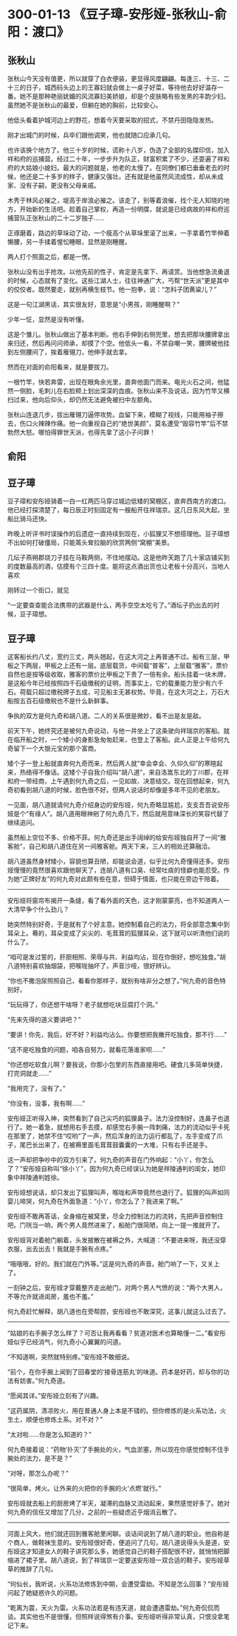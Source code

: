 # 300-01-13 《豆子璋-安彤娅-张秋山-俞阳：渡口》

## 张秋山

张秋山今天没有值更，所以就穿了白衣便装，更显得风度翩翩。每逢三、十三、二十三的日子，城西码头边上的王寡妇就会做上一桌子好菜，等待他去好好温存一番。她不是那种艳丽妩媚的风流寡妇美娇娘，却是个皮肤略有些发黑的丰韵少妇。虽然她不是张秋山的最爱，但躺在她的胸前，比较安心。

他低头看着护城河边上的野花，想着今天要采取的招式，不禁丹田隐隐发热。

刚才出城门的时候，兵卒们跟他调笑，他也就随口应承几句。

也许该换个地方了。他三十岁的时候，谎称十八岁，伪造了全部的名牒印信，加入祥和府的巡捕营。经过二十年，一步步升为队正，财富积累了不少，还耍遍了祥和府的大姑娘小媳妇。最大的问题就是，他老的太慢了。在同僚们都已垂垂老去的时候，他还是二十多岁的样子，健康又强壮。还有就是他虽然风流成性，却从未成家、没有子嗣，更没有父母亲戚。

木秀于林风必摧之，堤高于岸浪必摧之。该走了，别等着浪催，找个无人知晓的地方，开始新的生活吧。趁着自己掌权，再造一份明牒，就说是已经病故的祥和府巡捕营队正张秋山的二十二岁独子……

正琢磨着，路边的草垛动了动，一个瘦高个从草垛里滚了出来，一手拿着竹竿伸着懒腰，另一手揉着惺忪睡眼，显然是刚睡醒。

两人打个照面之后，都是一愣。

张秋山没有出手抢攻。以他先前的性子，肯定是先拿下、再请赏。当他想急流勇退的时候，心态就有了变化。这些江湖人士，往往神通广大，丐帮“世天派”更是其中的佼佼者。既然要走，就别再横生枝节。他一抱拳，说：“怎科子团黄粱儿？”

这是一句江湖黑话，其实很友好，意思是“小男孩，刚睡醒啊？”

少年一怔，显然是没有听懂。

这是个雏儿。张秋山做出了基本判断。他右手伸到右侧兜里，想去把那块腰牌拿出来归还，然后再问问师承，却摸了个空。他低头一看，不禁自嘲一笑，腰牌被他挂到左侧腰间了，挨着雁翎刀，他伸手就去拿。

然而在对面的俞阳看来，就是要拔刀。

一根竹竿，快若奔雷，出现在眼角余光里，直奔他面门而来。电光火石之间，他猛然一侧脸，毛刺儿在右脸颊上划出深深的血痕。张秋山来不及说话，因为竹竿又横扫过来，他向后仰头，却仍然无法避免被扫中左额角。

张秋山连退几步，拔出雁翎刀逼停攻势。血留下来，模糊了视线，只能用袖子擦去，伤口火辣辣作痛。他一向重视自己的“绝世美颜”，莫名遭受“毁容竹竿”后不禁勃然大怒。哪怕得罪世天派，也得先拿了这小子问罪！

## 俞阳



## 豆子璋

豆子璋和安彤娅骑着一白一红两匹马穿过城边低矮的窝棚区，直奔西南方的渡口。他已经打探清楚了，每日辰正时刻固定有一艘船开往祥瑞京。这几日东风大起，坐船比骑马还快。

昨晚上听评书时误操作的后遗症一直持续到现在，小狐狸又不想搭理他。豆子璋想不出如何打破僵局，只能蔫头耷拉脑的欣赏两侧“窝棚”美景。

几坛子燕朔郡烧刀子挂在马鞍两侧，不住地摆动。这是他昨天跑了几十家店铺买到的度数最高的酒，估摸有个三四十度。能将这点酒出货也让老板十分高兴，当地人喜欢

刚转过一个街口，就见


“一定要查查能合法携带的武器是什么，两手空空太吃亏了。”酒坛子扔出去的时候，豆子璋想。




## 豆子璋



这客船长约八丈，宽约三丈，两头翘起，在这大河之上再普通不过。船有三层，甲板之下两层，甲板之上还有一层。底层载货，中间载“普客”，上层载“雅客”，票价自然也是按等级收取，雅客的票价比甲板之下贵了一倍有余。船头挂着一块木牌，是这船今年已经按照四千石级缴税的证明，而事实上，它的载重能力至少有六千石。荷载只超过缴税牌子五成，可见船主无甚权势。毕竟，在这大河之上，万石大船按五百石级缴税也不是什么新鲜事。

争执的双方是何九奇和胡八道。二人的关系很是微妙，看不出是友是敌。

前天下午，她终究还是被何九奇说动，与他一并坐上了这条驶向祥瑞京的客船。就在临开船之时，一个矮小的身影急匆匆赶来，也登上了客船。此人正是上午给何九奇留下一个大银元宝的那个富商。

矮个子一登上船就直奔何九奇而来，然后两人就“幸会幸会、久仰久仰”的寒暄起来，热络得不像话。这矮个子自我介绍叫“胡八道”，来自洛嵩东北的丁川郡，在祥和府一带经商，上午遇到何九奇之后，一见如故、决意结交。现在回想起来，何九奇初看到胡八道的时候，脸色很不好。但两人说话时却像是多年不见的老朋友。

一见面，胡八道就请何九奇介绍身边的安彤娅，何九奇略显尴尬，支支吾吾说安彤娅是个“有缘人”。胡八道用眼神剜了何九奇几下，然后就用意味深长的笑容代替了继续追问。

虽然船上空位不多、价格不菲。何九奇还是出手阔绰的给安彤娅独自开了一间“雅客舱”，自己和胡八道住在另一间雅客舱。两天下来，三人的相处还算融洽。

胡八道虽然身材矮小，容貌也算丑陋，却能说会道，似乎比何九奇懂得还多。安彤娅慢慢的竟然很喜欢跟他聊天了，连胡八道有口臭、经常吐痰的怪癖也能忍受。作为她“正牌好友”的何九奇对此颇有些在意，但碍于情面，也只能在旁边干陪着。

***

安彤娅将窗帘布揭开一条缝，看了看外面的天色，这才刚蒙蒙亮，也不知道两人一大清早争个什么劲儿？

她突然特别好奇，于是就有了个好主意。她控制着自己的法力，将全部意念集中到耳朵上。蓦的，耳朵变成了尖尖的、毛茸茸的狐狸耳朵，这下就可以听清他们说的什么了。

“咱可是发过誓的，肝胆相照、荣辱与共、利益均沾，现在你倒好，想吃独食。”胡八道特别喜欢抽烟袋，把喉咙抽坏了，声音沙哑，很好辨认。

“你也不撒泡尿照照自己，看看你那样子，就别有啥非分之想了。”何九奇的音色特别好。

“玩玩得了，你还想干啥呀？老子就想吃块豆腐打个洞。”

“先来先得的道义要讲吧？”

“要讲！你先，我后，好不好？利益均沾么。你要想把我撇开吃独食，那不行……”

“这不是吃独食的问题，咱各自努力，就看花落谁家呗……”

“你还想吃软食儿啊？要我说，你那小包里的东西直接用吧。硬食儿多简单快捷，打完洞就走……”

“我用完了，没有了。”

“你没有，没事，我有啊……”

安彤娅正听得入神，突然看到了自己尖巧的狐狸鼻子。法力没控制好，连鼻子也退行了。她一着急，就想用右手去摸，却感觉右手腕一阵刺痛，法力的流动似乎卡死在那里了，她禁不住“哎哟”了一声，然后浑身的法力运行都乱了，左手变成了爪子，尾巴长出来了，在被褥里面毛茸茸鼓囊囊的一大堆，只有右手还是手。

这一声却把争吵中的双方引来了。何九奇的声音在门外响起：“小丫，你怎么了？”安彤娅自称叫“徐小丫”，因为何九奇已经误认为她是祥陵通判的闺女，她印象中祥陵通判姓徐。

安彤娅想说话，却只发出了狐狸叫声，喉咙和声带竟然也退行了。狐狸的叫声如同婴儿啼哭，何九奇在外面急道：“小丫，你怎么了？我进来了啊。”

安彤娅不敢再答话，全身缩在被窝里，尽全力控制法力的流转，先把声音控制住吧。门咣当一响，两个男人竟然进来了，船舱门很简陋，向上一提一推就开了。

安彤娅背对着舱门躺着，头发披散在被褥之外，大喊道：“不要进来呀，我还没穿衣服，出去出去！我就是手腕有点疼。”

“哦哦哦，好的。我们就在门外等。”这是何九奇的声音。舱门响了一下，又关上了。

一刻钟之后，安彤娅才穿戴整齐走出舱门，对两个男人气愤的说：“两个大男人，不等允许就进闺房，羞也不羞。”

何九奇赶忙解释，胡八道也在旁帮腔，安彤娅也不敢深究，这事儿就这么过去了。

***

“姑娘的右手腕子怎么样了？可否让我再看看？贫道对医术也算略懂一二。”看安彤娅似乎已经消气，何九奇小心翼翼的问道。

“不知道啊，突然就特别疼。”安彤娅不敢细说。

“前个，在你手腕上闻到了回春堂的‘接骨连筋丸’的味道。药本是好药，却与你的功法有妨害。”何九奇道。

“愿闻其详。”安彤娅立刻有了兴趣。

“这药属阴，清凉败火，用在普通人身上本是不错的。但你修炼的是火系功法，火生土，顺便也修炼土系。对不对？”

“太对啦……你是怎么知道的？”

何九奇接着说：“药物‘扑灭’了手腕处的火，气血淤塞，所以现在你感觉控制不住手腕处的法力，是不是？”

“对呀，那怎么办呢？”

“很简单，烤火。让外来的火把你的手腕的火‘点燃’就行。”

安彤娅就去船上的厨房烤了半天，凝滞的血脉又流动起来，果然感觉好多了。她对何九奇的信任又增加了几分，之前的一些疑虑近乎烟消云散了。

***


河面上风大，他们就还回到雅客舱里闲聊。谈话间说到了胡八道的职业。他自称是个商人，做鞋袜生意的。安彤娅很好奇，便追问了几句，胡八道说得头头是道，安彤娅这才知道女人的鞋子讲究那么多，她感觉自己的鞋子搭配很不好，就悄悄把脚缩进了裙子里。胡八道说，到了祥瑞京一定要送安彤娅一双合适的鞋子。安彤娅草草的推辞了几句。

“何仙长，我听说，火系功法修炼到中期，会遭受雷劫。不知是怎么回事？”安彤娅问起了她疑惑许久的问题。

“乾离为震，天火为雷。火系功法若是有违天道，就会遭遇雷劫。”何九奇侃侃而谈。其实他也不是很懂，但照样说得煞有介事。安彤娅听得非常认真，只恨没拿笔记下来。


